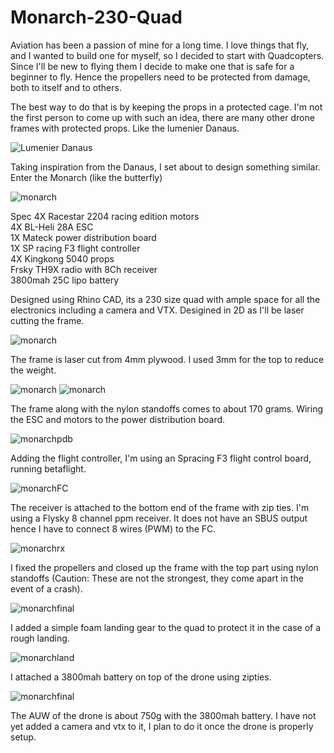 # Monarch-230-Quad

Aviation has been a passion of mine for a long time. I love things that fly, and I wanted to build one for myself, so I decided to start with Quadcopters. Since I'll be new to flying them I decide to make one that is safe for a beginner to fly. Hence the propellers need to be protected from damage, both to itself and to others. 

The best way to do that is by keeping the props in a protected cage. I'm not the first person to come up with such an idea, there are many other drone frames with protected props. Like the lumenier Danaus.

![Lumenier Danaus](https://user-images.githubusercontent.com/32607702/36538000-e438bd04-17f7-11e8-8b94-3f6a631cde2a.jpg)

Taking inspiration from the Danaus, I set about to design something similar. Enter the Monarch (like the butterfly)

![monarch](https://user-images.githubusercontent.com/32607702/36538112-4a758840-17f8-11e8-919b-ef9673d4ddc9.jpeg)

Spec
4X Racestar 2204 racing edition motors  
4X BL-Heli 28A ESC  
1X Mateck power distribution board  
1X SP racing F3 flight controller  
4X Kingkong 5040 props  
Frsky TH9X radio with 8Ch receiver  
3800mah 25C lipo battery  

Designed using Rhino CAD, its a 230 size quad with ample space for all the electronics including a camera and VTX. Desigined in 2D as I'll be laser cutting the frame.

![monarch](https://user-images.githubusercontent.com/32607702/36538106-4942fd5e-17f8-11e8-913d-8cbc4152a469.jpg)

The frame is laser cut from 4mm plywood. I used 3mm for the top to reduce the weight. 

![monarch](https://user-images.githubusercontent.com/32607702/36538109-49bfbe02-17f8-11e8-80f3-83edc3b2a1de.jpeg)
![monarch](https://user-images.githubusercontent.com/32607702/36538113-4aaf6a88-17f8-11e8-91ea-69c1d6066ec0.jpeg)

The frame along with the nylon standoffs comes to about 170 grams.
Wiring the ESC and motors to the power distribution board.

![monarchpdb](https://user-images.githubusercontent.com/32607702/36538105-48fd4a0c-17f8-11e8-8874-96bac5494cac.jpeg)

Adding the flight controller, I'm using an Spracing F3 flight control board, running betaflight.

![monarchFC](https://user-images.githubusercontent.com/32607702/36538111-4a37cd98-17f8-11e8-8e12-0d28a0813c6a.jpeg)

The receiver is attached to the bottom end of the frame with zip ties. I'm using a Flysky 8 channel ppm receiver. It does not have an SBUS output hence I have to connect 8 wires (PWM) to the FC.

![monarchrx](https://user-images.githubusercontent.com/32607702/36538115-4b29cfee-17f8-11e8-830a-24e9445d89d9.jpeg)

I fixed the propellers and closed up the frame with the top part using nylon standoffs (Caution: These are not the strongest, they come apart in the event of a crash).

![monarchfinal](https://user-images.githubusercontent.com/32607702/36538114-4aec6c62-17f8-11e8-9c89-5bdfc5550fc8.jpeg)

I added a simple foam landing gear to the quad to protect it in the case of a rough landing.

![monarchland](https://user-images.githubusercontent.com/32607702/36538110-49f956b2-17f8-11e8-8796-05c5098dc207.jpeg)

I attached a 3800mah battery on top of the drone using zipties.

![monarchfinal](https://user-images.githubusercontent.com/32607702/36538107-498203be-17f8-11e8-95a9-34891e7c5885.jpeg)



The AUW of the drone is about 750g with the 3800mah battery. I have not yet added a camera and vtx to it, I plan to do it once the drone is properly setup.

